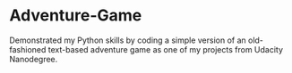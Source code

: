 # Adventure-Game
Demonstrated my Python skills by coding a simple version of an old-fashioned text-based adventure game as one of my projects from Udacity Nanodegree.
